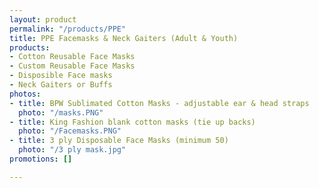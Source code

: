 ```yaml
---
layout: product
permalink: "/products/PPE"
title: PPE Facemasks & Neck Gaiters (Adult & Youth)
products:
- Cotton Reusable Face Masks
- Custom Reusable Face Masks
- Disposible Face masks
- Neck Gaiters or Buffs
photos:
- title: BPW Sublimated Cotton Masks - adjustable ear & head straps
  photo: "/masks.PNG"
- title: King Fashion blank cotton masks (tie up backs)
  photo: "/Facemasks.PNG"
- title: 3 ply Disposable Face Masks (minimum 50)
  photo: "/3 ply mask.jpg"
promotions: []

---
```

